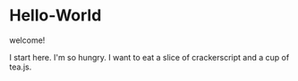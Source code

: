 # Hello-World

welcome!

I start here. I'm so hungry. 
I want to eat a slice of crackerscript and a cup of tea.js.
